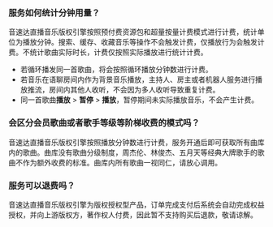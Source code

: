 [](id:q1)

### 服务如何统计分钟用量？
音速达直播音乐版权引擎按照预付费资源包和超量按量计费模式进行计费，统计单位为播放分钟。搜索、缓存、收藏音乐等操作不会触发计费，仅播放行为会触发计费。不统计歌曲实际时长，计费仅按照实际播放进行统计计费。

- 若循环播发同一首歌曲，将会按照循环播放分钟数进行计费。
- 若音乐在语聊房间内作为背景音乐播放，主持人、房主或者机器人服务进行播放推流，房间内其他人收听，不会因为多人收听导致重复计费。
- 同一首歌曲**播放** > **暂停** > **播放**，暂停期间未实际播放音乐，不会产生计费。

[](id:q2)
### 会区分会员歌曲或者歌手等级等阶梯收费的模式吗？
音速达直播音乐版权引擎按照播放分钟数进行计费，服务开通后即可获取所有曲库内的歌曲。曲库没有歌曲分级制度，周杰伦、林俊杰、五月天等经典大牌歌手的歌曲不作为额外收费的标准。曲库内所有歌曲一视同仁，请放心调用。

[](id:q3)
### 服务可以退费吗？
音速达直播音乐版权引擎为版权授权型产品，订单完成支付后系统会自动完成权益授权，并向上游版权方，著作权人付费，因此暂不支持购买后退款，敬请谅解。

 

 
